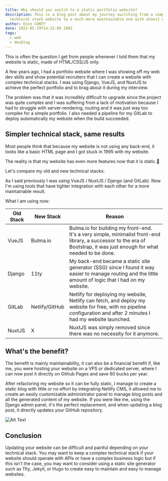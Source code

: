 ```yaml
---
title: Why should you switch to a static portfolio website?
description: This is a blog post about my journey switching from a complex
  technical stack website to a much more maintainable one with almost no effort.
author: Enzo CONTY
date: 2021-05-29T14:15:09.100Z
tags:
  - web
  - devblog
---
```

This is often the question I get from people whenever I told them that my website is static, made of HTML/CSS/JS only.

A few years ago, I had a portfolio website where I was showing off my web dev skills and show potential recruiters that I can create a website with complex technical stacks. I was using Django, VueJS, and NuxtJS to achieve the perfect portfolio and to brag about it during my interview.

The problem was that it was incredibly difficult to upgrade since the project was quite complex and I was suffering from a lack of motivation because I had to struggle with server-rendering, routing and it was just way too complex for a simple portfolio. I also needed a pipeline for my GitLab to deploy automatically my website when the build succeeded. 

## Simpler technical stack, same results

Most people think that because my website is not using any back-end, it looks like a basic HTML page and I got stuck in 1995 with my website.

The reality is that my website has even more features now that it is static.🤯

Let's compare my old and new technical stacks:

As I said previously I was using VueJS / NuxtJS / Django (and GitLab).
Now I'm using tools that have tighter integration with each other for a more maintainable result.

What I am using now:


Old Stack | New Stack | Reason 
--- | --- | ---
VueJS | Bulma.io | Bulma.io for building my front-end. It's a very simple, minimalist front-end library, a successor to the era of Bootstrap, it was just enough for what needed to be done.
Django | 11ty | My back-end became a static site generator (SSG) since I  found it way easier to manage routing and the little amount of logic that I had on my website.
GitLab | Netlify/GitHub | Netlify for deploying my website, Netlify can fetch, and deploy my website for free, with no pipeline configuration and after 2 minutes I had my website launched.
NuxtJS | X | NuxtJS was simply removed since there was no necessity for it anymore.

## What's the benefit?

The benefit is mainly maintainability, it can also be a financial benefit if, like me, you were hosting your website on a VPS or dedicated server, where I can now post it directly on Github Pages and save 60 bucks per year. 

After refactoring my website so it can be fully static, I manage to create a static blog with little or no effort by integrating Netlify CMS, it allowed me to create an easily customizable administrator panel to manage blog posts and all the generated content of my website.
If you were like me, using the Django admin panel, it's the perfect replacement, and when updating a blog post, it directly updates your GitHub repository.

![Alt Text](https://dev-to-uploads.s3.amazonaws.com/uploads/articles/dqu20y2idzsqdjpxismq.png)

## Conclusion

Updating your website can be difficult and painful depending on your technical stack.
You may want to keep a complex technical stack if your website should operate with APIs or have a complex business logic but if this isn't the case, you may want to consider using a static site generator such as 11ty, Jekyll, or Hugo to create easy to maintain and easy to manage websites.
